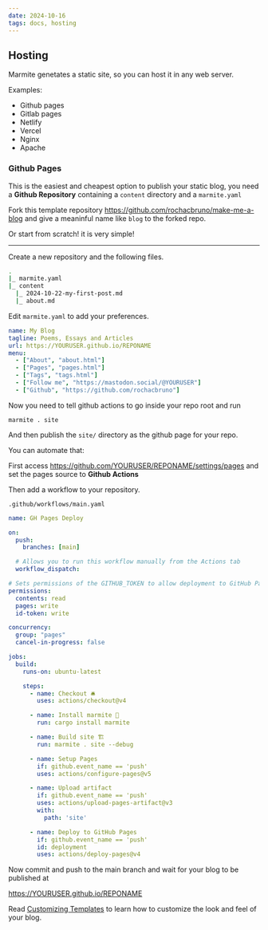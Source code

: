 ```yaml
---
date: 2024-10-16
tags: docs, hosting
---
```

## Hosting

Marmite genetates a static site, so you can host it in any web server.

Examples:

- Github pages
- Gitlab pages
- Netlify
- Vercel
- Nginx
- Apache

### Github Pages

This is the easiest and cheapest option to publish your static blog,
you need a **Github Repository** containing a `content` directory and a `marmite.yaml`


Fork this template repository https://github.com/rochacbruno/make-me-a-blog and give a meaninful name like `blog` to
the forked repo.

Or start from scratch! it is very simple!

---

Create a new repository and the following files.

```bash
.
|_ marmite.yaml
|_ content
  |_ 2024-10-22-my-first-post.md
  |_ about.md
```

Edit `marmite.yaml` to add your preferences.

```yaml
name: My Blog
tagline: Poems, Essays and Articles
url: https://YOURUSER.github.io/REPONAME
menu:
  - ["About", "about.html"]
  - ["Pages", "pages.html"]
  - ["Tags", "tags.html"]
  - ["Follow me", "https://mastodon.social/@YOURUSER"]
  - ["Github", "https://github.com/rochacbruno"]
```

Now you need to tell github actions to go inside your repo root and run

```
marmite . site
```

And then publish the `site/` directory as the github page for your repo.

You can automate that:

First access https://github.com/YOURUSER/REPONAME/settings/pages and set the
pages source to **Github Actions**

Then add a workflow to your repository.

`.github/workflows/main.yaml`
```yaml
name: GH Pages Deploy

on:
  push:
    branches: [main]

  # Allows you to run this workflow manually from the Actions tab
  workflow_dispatch:

# Sets permissions of the GITHUB_TOKEN to allow deployment to GitHub Pages
permissions:
  contents: read
  pages: write
  id-token: write

concurrency:
  group: "pages"
  cancel-in-progress: false

jobs:
  build:
    runs-on: ubuntu-latest

    steps:
      - name: Checkout 🛎
        uses: actions/checkout@v4

      - name: Install marmite 🫙
        run: cargo install marmite

      - name: Build site 🏗️
        run: marmite . site --debug

      - name: Setup Pages
        if: github.event_name == 'push'
        uses: actions/configure-pages@v5

      - name: Upload artifact
        if: github.event_name == 'push'
        uses: actions/upload-pages-artifact@v3
        with:
          path: 'site'

      - name: Deploy to GitHub Pages
        if: github.event_name == 'push'
        id: deployment
        uses: actions/deploy-pages@v4
```

Now commit and push to the main branch and wait for your blog to be published at

https://YOURUSER.github.io/REPONAME


Read [Customizing Templates](./customizing-templates.html) to learn how 
to customize the look and feel of your blog.
